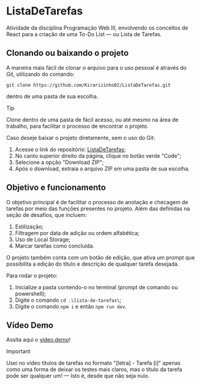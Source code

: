 # ListaDeTarefas
Atividade da disciplina Programação Web III, envolvendo os conceitos de React para a criação de uma To-Do List — ou Lista de Tarefas.

## Clonando ou baixando o projeto
A maneira mais fácil de clonar o arquivo para o uso pessoal é através do Git, utilizando do comando:    
  
`git clone https://github.com/Kirarizinho02/ListaDeTarefas.git`  
  
dentro de uma pasta de sua escolha.

> [!TIP]
> Clone dentro de uma pasta de fácil acesso, ou até mesmo na área de trabalho, para facilitar o processo de encontrar o projeto.

Caso deseje baixar o projeto diretamente, sem o uso do Git:
1. Acesse o link do repositório: [ListaDeTarefas](https://github.com/Kirarizinho02/ListaDeTarefas#);
2. No canto superior direito da página, clique no botão verde "Code";
3. Selecione a opção "Download ZIP";
4. Após o download, extraia o arquivo ZIP em uma pasta de sua escolha.  

## Objetivo e funcionamento
O objetivo principal é de facilitar o processo de anotação e checagem de tarefas por meio das funções presentes no projeto.
Além das definidas na seção de desafios, que incluem:
1. Estilização;
2. Filtragem por data de adição ou ordem alfabética;
3. Uso de Local Storage; 
4. Marcar tarefas como concluida. <br />

O projeto também conta com um botão de edição, que ativa um prompt que possibilita a edição do título e descrição de qualquer tarefa desejada.  

Para rodar o projeto: 
1. Inicialize a pasta contendo-o no terminal (prompt de comando ou powershell);
2. Digite o comando `cd .\lista-de-tarefas\`;
3. Digite o comando `npm i` e então `npm run dev`.

## Vídeo Demo
Assita aqui o [vídeo demo](https://youtu.be/RAuyVvPileI)!

> [!IMPORTANT]
> Usei no vídeo títulos de tarefas no formato "[letra] - Tarefa [i]" apenas como uma forma de deixar os testes mais claros, mas o título da tarefa pode ser qualquer um! — Isto é, desde que não seja nulo.
